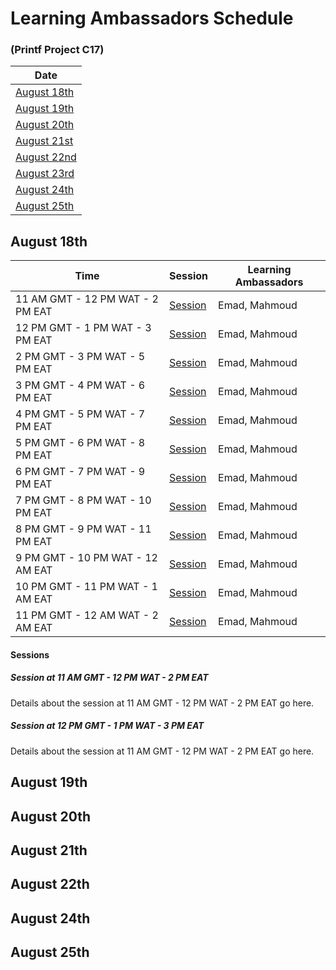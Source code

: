 # Learning Ambassadors Schedule 
### (Printf Project C17)


| Date                                      |
|-------------------------------------------|
| [August 18th](#august-18th)                |
| [August 19th](#august-19th)                |
| [August 20th](#august-20th)                |
| [August 21st](#august-21st)                |
| [August 22nd](#august-22nd)                |
| [August 23rd](#august-23rd)                |
| [August 24th](#august-24th)                |
| [August 25th](#august-25th)                |


## August 18th

| Time                             | Session                             | Learning Ambassadors   |
|----------------------------------|-------------------------------------|------------------------|
| 11 AM GMT - 12 PM WAT - 2 PM EAT | [Session](#session-at-11-am-gmt---12-pm-wat---2-pm-eat) | Emad, Mahmoud             |
| 12 PM GMT - 1 PM WAT - 3 PM EAT  | [Session](#session-at-12-pm-gmt---1-pm-wat---3-pm-eat)  | Emad, Mahmoud             |
| 2 PM GMT - 3 PM WAT - 5 PM EAT   | [Session](#session-at-2-pm-gmt---3-pm-wat---5-pm-eat)   | Emad, Mahmoud             |
| 3 PM GMT - 4 PM WAT - 6 PM EAT   | [Session](#session-at-3-pm-gmt---4-pm-wat---6-pm-eat)   | Emad, Mahmoud             |
| 4 PM GMT - 5 PM WAT - 7 PM EAT   | [Session](#session-at-4-pm-gmt---5-pm-wat---7-pm-eat)   | Emad, Mahmoud             |
| 5 PM GMT - 6 PM WAT - 8 PM EAT   | [Session](#session-at-5-pm-gmt---6-pm-wat---8-pm-eat)   | Emad, Mahmoud             |
| 6 PM GMT - 7 PM WAT - 9 PM EAT   | [Session](#session-at-6-pm-gmt---7-pm-wat---9-pm-eat)   | Emad, Mahmoud             |
| 7 PM GMT - 8 PM WAT - 10 PM EAT  | [Session](#session-at-7-pm-gmt---8-pm-wat---10-pm-eat)  | Emad, Mahmoud             |
| 8 PM GMT - 9 PM WAT - 11 PM EAT  | [Session](#session-at-8-pm-gmt---9-pm-wat---11-pm-eat)  | Emad, Mahmoud             |
| 9 PM GMT - 10 PM WAT - 12 AM EAT | [Session](#session-at-9-pm-gmt---10-pm-wat---12-am-eat) | Emad, Mahmoud             |
| 10 PM GMT - 11 PM WAT - 1 AM EAT | [Session](#session-at-10-pm-gmt---11-pm-wat---1-am-eat) | Emad, Mahmoud             |
| 11 PM GMT - 12 AM WAT - 2 AM EAT | [Session](#session-at-11-pm-gmt---12-am-wat---2-am-eat) | Emad, Mahmoud             |

#### Sessions
##### Session at 11 AM GMT - 12 PM WAT - 2 PM EAT

Details about the session at 11 AM GMT - 12 PM WAT - 2 PM EAT go here.

##### Session at 12 PM GMT - 1 PM WAT - 3 PM EAT

Details about the session at 11 AM GMT - 12 PM WAT - 2 PM EAT go here.

## August 19th

## August 20th

## August 21th

## August 22th

## August 24th

## August 25th
